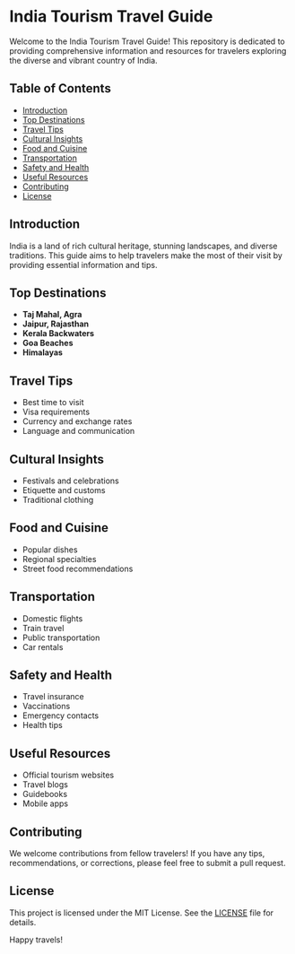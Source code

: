 # India Tourism Travel Guide

Welcome to the India Tourism Travel Guide! This repository is dedicated to providing comprehensive information and resources for travelers exploring the diverse and vibrant country of India.

## Table of Contents

- [Introduction](#introduction)
- [Top Destinations](#top-destinations)
- [Travel Tips](#travel-tips)
- [Cultural Insights](#cultural-insights)
- [Food and Cuisine](#food-and-cuisine)
- [Transportation](#transportation)
- [Safety and Health](#safety-and-health)
- [Useful Resources](#useful-resources)
- [Contributing](#contributing)
- [License](#license)

## Introduction

India is a land of rich cultural heritage, stunning landscapes, and diverse traditions. This guide aims to help travelers make the most of their visit by providing essential information and tips.

## Top Destinations

- **Taj Mahal, Agra**
- **Jaipur, Rajasthan**
- **Kerala Backwaters**
- **Goa Beaches**
- **Himalayas**

## Travel Tips

- Best time to visit
- Visa requirements
- Currency and exchange rates
- Language and communication

## Cultural Insights

- Festivals and celebrations
- Etiquette and customs
- Traditional clothing

## Food and Cuisine

- Popular dishes
- Regional specialties
- Street food recommendations

## Transportation

- Domestic flights
- Train travel
- Public transportation
- Car rentals

## Safety and Health

- Travel insurance
- Vaccinations
- Emergency contacts
- Health tips

## Useful Resources

- Official tourism websites
- Travel blogs
- Guidebooks
- Mobile apps

## Contributing

We welcome contributions from fellow travelers! If you have any tips, recommendations, or corrections, please feel free to submit a pull request.

## License

This project is licensed under the MIT License. See the [LICENSE](LICENSE) file for details.

Happy travels!
